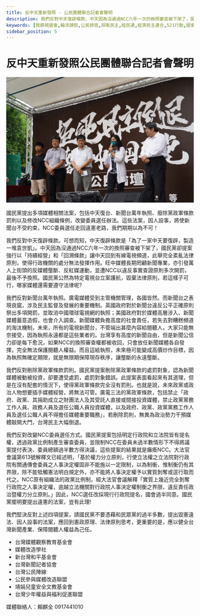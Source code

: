 ```yaml
---
title: 反中天重新發照 - 公民團體聯合記者會聲明
description: 我們反對中天復辟條款，中天因為沒通過NCC六年一次的換照審查被下架了，國民黨卻提案強行以「持續經營」和「回溯條款」讓中天回到有線電視頻道，此舉完全紊亂法律原則，使得行政機關的處分無法發揮作用。旺中媒體長期罔顧新聞專業，亦引發萬人上街頭的反媒體壟斷、反紅媒運動，並遭NCC以違反事實查證原則多次開罰，最後不予換照。
keywords: [我藐視國會,輪流請假,公民排班,捍衛民主,經民連,經濟民主連合,521行動,國會濫權,立院集結,在地對話,前進新北,不當黨產條例,救國團]
sidebar_position: 5
---
```

# 反中天重新發照公民團體聯合記者會聲明

![反中天重新發照公民團發言](img/DSC00799.jpg)

國民黨提出多項媒體相關法案，包括中天復台、新聞台萬年執照、廢除黨政軍條款罰則以及修改NCC組織條例，改變委員選任辦法。這些法案，因人設事，將使新聞台不受約束，NCC委員選任走回違憲老路，我們期期以為不可！

我們反對中天復辟條款。可想而知，中天復辟條款是「為了一家中天要復辟，製造一堆袁世凱」。中天因為沒通過NCC六年一次的換照審查被下架了，國民黨卻提案強行以「持續經營」和「回溯條款」讓中天回到有線電視頻道，此舉完全紊亂法律原則，使得行政機關的處分無法發揮作用。旺中媒體長期罔顧新聞專業，亦引發萬人上街頭的反媒體壟斷、反紅媒運動，並遭NCC以違反事實查證原則多次開罰，最後不予換照。國民黨公然為特定電視台立案護航，毀棄法律原則，若這樣子可行，哪家媒體還需要遵守法律呢?

我們反對新聞台萬年執照。廣電媒體受到主管機關管理，各國皆然。而新聞台之表現良窳，涉及民主監督及發展的重要機制。英國政府對於新聞台違反公平正確原則祭出多項開罰，並取消中國環球電視網的執照；美國政府對於媒體高層涉入、新聞媒體蓄意造假，也會介入調查。新聞媒體負擔高度的社會責任，若失去對糟糕頻道的淘汰機制，未來，所有的電視新聞台，不管端出甚麼內容給閱聽人，大家只能無奈接受，因為執照永遠都是這些業者的。台灣享有高度的新聞自由，但是新聞公信力卻是每下愈況，如果NCC的換照審查權都被收回，只會放任新聞媒體各自發揮，完全無法保護閱聽人權益。而且這紙執照，未來極可能變成高價炒作目標，因為執照無確定期限，就是無限期保障現存秩序，讓壟斷的永遠壟斷。

我們反對刪除黨政軍條款罰則。國民黨提案刪除黨政軍條款的處罰對象，認為新聞媒體被動被投資，卻要遭受處罰，處罰對象錯誤。此提案表面看起來有其道理，但是在沒有配套的情況下，使得黨政軍條款完全沒有罰則。也就是說，未來政黨或政治人物想要插手媒體經營，將無法可管。廣電三法的黨政軍條款，包括禁止「政府、政黨、其捐助成立之財團法人及其受託人直接或間接投資媒體，禁止政黨黨務工作人員、政務人員及選任公職人員投資媒體，以及政府、政黨、政黨黨務工作人員及選任公職人員不得擔任媒體重要職務」，若刪除罰則，無異為政治勢力干預媒體敲開大門，台灣民主大幅倒退。

我們反對改變NCC委員選任方式。國民黨提案包括明定行政院和立法院皆有提名權，透過政黨比例制產生審查委員，並限制NCC在委員未過半數情形下不得將議案提付表決、委員總額過半數方得決議，這些提案的結果就是癱瘓NCC。大法官會議第613號解釋文已經述明，「基於權力分立原則，行使立法權之立法院對行政院有關通傳會委員之人事決定權固非不能施以一定限制，以為制衡，惟制衡仍有其界限，除不能牴觸憲法明白規定外，亦不能將人事決定權予以實質剝奪或逕行取而代之。NCC原有組織法的政黨比例制，經大法官會議解釋「實質上幾近完全剝奪行政院之人事決定權，逾越立法機關對行政院人事決定權制衡之界限，違反責任政治暨權力分立原則。」因此，NCC選任改採現行行政院提名，國會過半同意。國民黨擺明要提出違憲的法案，豈有此理! 

我們堅決反對上述四項提案，請國民黨不要憑藉和民眾黨的過半多數，提出毀憲違法、因人設事的法案，應回到憲政原理、法律原則思考，更重要的是，應以健全台灣新聞產業、保障閱聽人權益為己任。

- 台灣媒體觀察教育基金會 
- 媒體改造學社 
- 新台灣和平基金會 
- 台灣新聞記者協會 
- 台灣公民陣線
- 公民參與媒體改造聯盟
- 靖娟兒童安全文教基金會
- 台灣少年權益與福利促進聯盟

媒體聯絡人：賴麒全 0917441010



